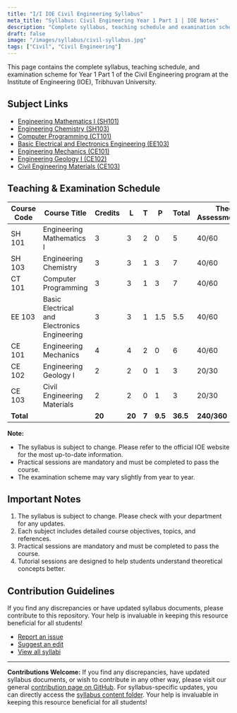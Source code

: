 ```yaml
---
title: "I/I IOE Civil Engineering Syllabus"
meta_title: "Syllabus: Civil Engineering Year 1 Part 1 | IOE Notes"
description: "Complete syllabus, teaching schedule and examination scheme for Year 1 Part 1 Civil Engineering at Institute of Engineering (IOE)."
draft: false
image: "/images/syllabus/civil-syllabus.jpg"
tags: ["Civil", "Civil Engineering"]
---
```


This page contains the complete syllabus, teaching schedule, and examination scheme for Year 1 Part 1 of the Civil Engineering program at the Institute of Engineering (IOE), Tribhuvan University.

## Subject Links

- [Engineering Mathematics I (SH101)](/syllabus/civil/year1-part1/engineering-mathematics-i-sh-101)
- [Engineering Chemistry (SH103)](/syllabus/civil/year1-part1/engineering-chemistry-sh-103)
- [Computer Programming (CT101)](/syllabus/civil/year1-part1/computer-programming-ct-101)
- [Basic Electrical and Electronics Engineering (EE103)](/syllabus/civil/year1-part1/basic-electrical-and-electronics-engineering-ee-103)
- [Engineering Mechanics (CE101)](/syllabus/civil/year1-part1/engineering-mechanics-ce-101)
- [Engineering Geology I (CE102)](/syllabus/civil/year1-part1/engineering-geology-i-ce-102)
- [Civil Engineering Materials (CE103)](/syllabus/civil/year1-part1/civil-engineering-materials-ce-103)

## Teaching & Examination Schedule

| Course Code | Course Title | Credits | L | T | P | Total | Theory Assessment/Final | Practical Assessment/Final | Grand Total |
|-------------|--------------|---------|---|---|---|-------|------------------------|---------------------------|-------------|
| SH 101 | Engineering Mathematics I | 3 | 3 | 2 | 0 | 5 | 40/60 | - | 100 |
| SH 103 | Engineering Chemistry | 3 | 3 | 1 | 3 | 7 | 40/60 | 25/- | 125 |
| CT 101 | Computer Programming | 3 | 3 | 1 | 3 | 7 | 40/60 | 50/- | 150 |
| EE 103 | Basic Electrical and Electronics Engineering | 3 | 3 | 1 | 1.5 | 5.5 | 40/60 | 25/- | 125 |
| CE 101 | Engineering Mechanics | 4 | 4 | 2 | 0 | 6 | 40/60 | - | 100 |
| CE 102 | Engineering Geology I | 2 | 2 | 0 | 1 | 3 | 20/30 | 25/- | 75 |
| CE 103 | Civil Engineering Materials | 2 | 2 | 0 | 1 | 3 | 20/30 | 25/- | 75 |
| **Total** | | **20** | **20** | **7** | **9.5** | **36.5** | **240/360** | **150/-** | **750** |

**Note:**  
- The syllabus is subject to change. Please refer to the official IOE website for the most up-to-date information.
- Practical sessions are mandatory and must be completed to pass the course.
- The examination scheme may vary slightly from year to year.

## Important Notes

1. The syllabus is subject to change. Please check with your department for any updates.
2. Each subject includes detailed course objectives, topics, and references.
3. Practical sessions are mandatory and must be completed to pass the course.
4. Tutorial sessions are designed to help students understand theoretical concepts better.

## Contribution Guidelines

If you find any discrepancies or have updated syllabus documents, please contribute to this repository. Your help is invaluable in keeping this resource beneficial for all students!

- [Report an issue](https://github.com/ioenotes/ioenotes/issues)
- [Suggest an edit](https://github.com/ioenotes/ioenotes/edit/main/content/english/syllabus/civil/year1-part1/_index.md)
- [View all syllabi](https://github.com/ioenotes/ioenotes/tree/main/content/english/syllabus)

---

**Contributions Welcome:**
If you find any discrepancies, have updated syllabus documents, or wish to contribute in any other way, please visit our general [contribution page on GitHub](https://github.com/ioenotes/ioenotes). For syllabus-specific updates, you can directly access the [syllabus content folder](https://github.com/ioenotes/ioenotes/tree/main/content/english/syllabus). Your help is invaluable in keeping this resource beneficial for all students! 